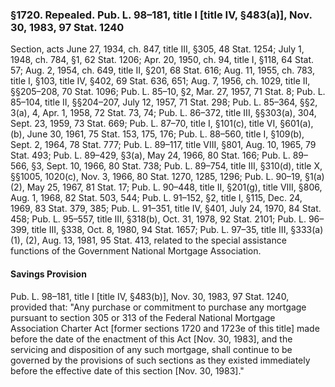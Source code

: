 ### §1720. Repealed. Pub. L. 98–181, title I [title IV, §483(a)], Nov. 30, 1983, 97 Stat. 1240 ###

Section, acts June 27, 1934, ch. 847, title III, §305, 48 Stat. 1254; July 1, 1948, ch. 784, §1, 62 Stat. 1206; Apr. 20, 1950, ch. 94, title I, §118, 64 Stat. 57; Aug. 2, 1954, ch. 649, title II, §201, 68 Stat. 616; Aug. 11, 1955, ch. 783, title I, §103, title IV, §402, 69 Stat. 636, 651; Aug. 7, 1956, ch. 1029, title II, §§205–208, 70 Stat. 1096; Pub. L. 85–10, §2, Mar. 27, 1957, 71 Stat. 8; Pub. L. 85–104, title II, §§204–207, July 12, 1957, 71 Stat. 298; Pub. L. 85–364, §§2, 3(a), 4, Apr. 1, 1958, 72 Stat. 73, 74; Pub. L. 86–372, title III, §§303(a), 304, Sept. 23, 1959, 73 Stat. 669; Pub. L. 87–70, title I, §101(c), title VI, §601(a), (b), June 30, 1961, 75 Stat. 153, 175, 176; Pub. L. 88–560, title I, §109(b), Sept. 2, 1964, 78 Stat. 777; Pub. L. 89–117, title VIII, §801, Aug. 10, 1965, 79 Stat. 493; Pub. L. 89–429, §3(a), May 24, 1966, 80 Stat. 166; Pub. L. 89–566, §3, Sept. 10, 1966, 80 Stat. 738; Pub. L. 89–754, title III, §310(d), title X, §§1005, 1020(c), Nov. 3, 1966, 80 Stat. 1270, 1285, 1296; Pub. L. 90–19, §1(a)(2), May 25, 1967, 81 Stat. 17; Pub. L. 90–448, title II, §201(g), title VIII, §806, Aug. 1, 1968, 82 Stat. 503, 544; Pub. L. 91–152, §2, title I, §115, Dec. 24, 1969, 83 Stat. 379, 385; Pub. L. 91–351, title IV, §401, July 24, 1970, 84 Stat. 458; Pub. L. 95–557, title III, §318(b), Oct. 31, 1978, 92 Stat. 2101; Pub. L. 96–399, title III, §338, Oct. 8, 1980, 94 Stat. 1657; Pub. L. 97–35, title III, §333(a)(1), (2), Aug. 13, 1981, 95 Stat. 413, related to the special assistance functions of the Government National Mortgage Association.

#### Savings Provision ####

Pub. L. 98–181, title I [title IV, §483(b)], Nov. 30, 1983, 97 Stat. 1240, provided that: "Any purchase or commitment to purchase any mortgage pursuant to section 305 or 313 of the Federal National Mortgage Association Charter Act [former sections 1720 and 1723e of this title] made before the date of the enactment of this Act [Nov. 30, 1983], and the servicing and disposition of any such mortgage, shall continue to be governed by the provisions of such sections as they existed immediately before the effective date of this section [Nov. 30, 1983]."
